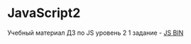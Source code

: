 # JavaScript2
Учебный материал ДЗ по JS уровень 2
1 задание - [JS BIN](http://jsbin.com/vuxolobune/edit?html,js,console,output)
